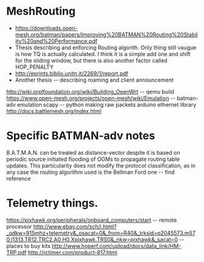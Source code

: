 # MeshRouting

* https://downloads.open-mesh.org/batman/papers/Improving%20BATMAN%20Routing%20Stability%20and%20Performance.pdf 
* Thesis describing and enforcing Routing algorith. Only thing still vaugue is how TQ is actually calculated. I think it is a simple add one and shift for the sliding window, but there is also another factor called HOP_PENALTY
* http://eprints.biblio.unitn.it/2269/1/report.pdf
* Another thesis -- describing roaming and client announcement


http://wiki.prplfoundation.org/wiki/Building_OpenWrt  -- qemu build
https://www.open-mesh.org/projects/open-mesh/wiki/Emulation -- batman-adv emulation
scapy -- python making raw packets
arduino ethernet library
http://docs.battlemesh.org/index.html

# Specific BATMAN-adv notes
B.A.T.M.A.N. can be treated as distance-vector despite it is based on periodic
source initiated flooding of OGMs to propagate routing table updates. This
particularity does not modify the protocol classification, as in any case the routing
algorithm used is the Bellman Ford one -- find reference


# Telemetry things. 

https://pixhawk.org/peripherals/onboard_computers/start -- remote processor 
http://www.ebay.com/sch/i.html?_odkw=915mhz+telemetry&_osacat=0&_from=R40&_trksid=p2045573.m570.l1313.TR12.TRC2.A0.H0.Xpixhawk.TRS0&_nkw=pixhawk&_sacat=0 -- places to buy kits
http://www.hoperf.com/upload/docs/data_link/HM-TRP.pdf
http://rctimer.com/product-817.html
